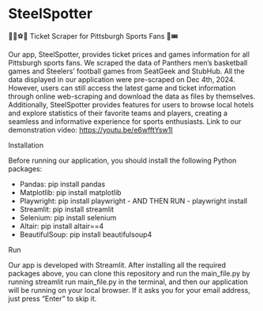 # SteelSpotter
 🏀🏈⚽🏒 Ticket Scraper for Pittsburgh Sports Fans 🎫🎟️

Our app, SteelSpotter, provides ticket prices and games information for all Pittsburgh sports
fans. We scraped the data of Panthers men’s basketball games and Steelers’ football games
from SeatGeek and StubHub. All the data displayed in our application were pre-scraped on Dec
4th, 2024. However, users can still access the latest game and ticket information through online
web-scraping and download the data as files by themselves. Additionally, SteelSpotter provides
features for users to browse local hotels and explore statistics of their favorite teams and
players, creating a seamless and informative experience for sports enthusiasts.
Link to our demonstration video: https://youtu.be/e6wfftYsw1I

Installation

Before running our application, you should install the following Python packages:
- Pandas: pip install pandas
- Matplotlib: pip install matplotlib
- Playwright: pip install playwright - AND THEN RUN - playwright install
- Streamlit: pip install streamlit
- Selenium: pip install selenium
- Altair: pip install altair==4
- BeautifulSoup: pip install beautifulsoup4

Run

Our app is developed with Streamlit. After installing all the required packages above, you can
clone this repository and run the main_file.py by running streamlit run main_file.py in the
terminal, and then our application will be running on your local browser. If it asks you for your
email address, just press “Enter” to skip it.
